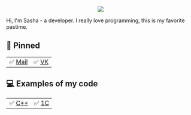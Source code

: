 <p align="center">
<img src="https://xn--c1akah3c.xn--p1acf/uploads/posts/2018-12/1543655915_3144-gifka-matrica.gif">
</p>

Hi, I'm Sasha - a developer. I really love programming, this is my favorite pastime.

## 📌 Pinned
| | |
| :--- | :--- |
| ✅ [Mail](mailto:sasha_kyznetsov2003@mail.ru) | ✅ [VK](https://vk.com/id224697209) |

## 💻 Examples of my code
| | |
| :--- | :--- |
| ✅ [C++](https://github.com/suuuumcaa/C-plus-plus) | ✅ [1С](https://github.com/suuuumcaa/1C) |

